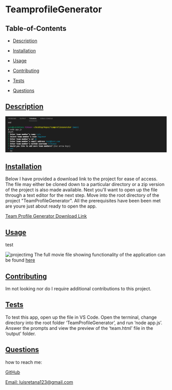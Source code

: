 # TeamprofileGenerator  
  
  ## Table-of-Contents

  * [Description](#description)
  * [Installation](#installation)
  * [Usage](#usage)
   
  * [Contributing](#contributing)
  * [Tests](#tests)
  * [Questions](#questions)
  
  ## [Description](#table-of-contents)

 

![projectimg](assets/apptest.PNG?raw=true"projectimgpng")
  
  

  ## [Installation](#table-of-contents)

  Below I have provided a download link to the project for ease of access. The file may either be cloned down to a particular directory or a zip version of the project is also made available. Next you'll want to open up the file through a text editor for the next step. Move into the root directory of the project "TeamProfileGenerator". All the prerequisites have been been met are youre just about ready to open the app.

  [Team Profile Generator Download Link](https://github.com/lretana1/TeamprofileGenerator)
  

  ## [Usage](#table-of-contents)

  test

  ![projectimg](utils/Images/vid/ReadMeSnap.png?raw=true"projectimgpng")
  The full movie file showing functionality of the application can be found [here](utils/Images/projectvid.webm)  
  
 
  
   

  ## [Contributing](#table-of-contents)
  
  
  Im not looking nor do I require additional contributions to this project.
    

  ## [Tests](#table-of-contents)

  To test this app, open up the file in VS Code. Open the terminal, change directory into the root folder ‘TeamProfileGenerator’, and run ‘node app.js’. Answer the prompts and view the preview of the ‘team.html’ file in the ‘output’ folder.

  ## [Questions](#table-of-contents)

  how to reach me:

  [GitHub](https://github.com/lretana1)

  [Email: luisretana123@gmail.com](mailto:luisretana123@gmail.com)